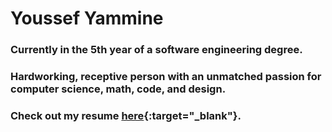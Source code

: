 # Youssef Yammine

### Currently in the 5th year of a software engineering degree.

### Hardworking, receptive person with an unmatched passion for computer science, math, code, and design.

### Check out my resume [here](https://lebenebou.github.io/Resume/YoussefYammine.pdf){:target="_blank"}.